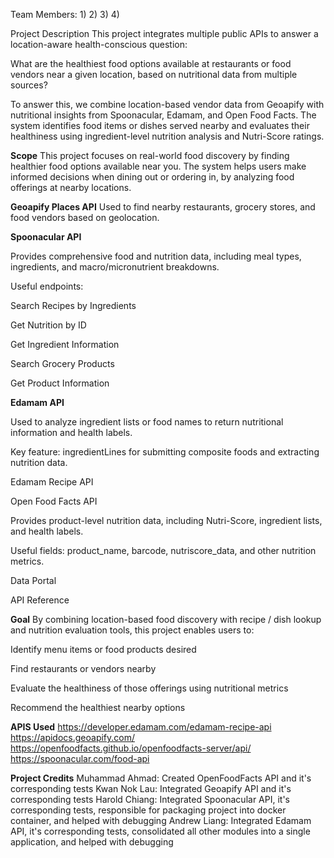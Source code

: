 Team Members:
1) 
2) 
3) 
4) 

Project Description
This project integrates multiple public APIs to answer a location-aware health-conscious question:

What are the healthiest food options available at restaurants or food vendors near a given location, based on nutritional data from multiple sources?

To answer this, we combine location-based vendor data from Geoapify with nutritional insights from Spoonacular, Edamam, and Open Food Facts. The system identifies food items or dishes served nearby and evaluates their healthiness using ingredient-level nutrition analysis and Nutri-Score ratings.

**Scope**
This project focuses on real-world food discovery by finding healthier food options available near you. The system helps users make informed decisions when dining out or ordering in, by analyzing food offerings at nearby locations.

**Geoapify Places API**
Used to find nearby restaurants, grocery stores, and food vendors based on geolocation.

**Spoonacular API**

Provides comprehensive food and nutrition data, including meal types, ingredients, and macro/micronutrient breakdowns.

Useful endpoints:

Search Recipes by Ingredients

Get Nutrition by ID

Get Ingredient Information

Search Grocery Products

Get Product Information


**Edamam API**

Used to analyze ingredient lists or food names to return nutritional information and health labels.

Key feature: ingredientLines for submitting composite foods and extracting nutrition data.

Edamam Recipe API

Open Food Facts API

Provides product-level nutrition data, including Nutri-Score, ingredient lists, and health labels.

Useful fields: product_name, barcode, nutriscore_data, and other nutrition metrics.

Data Portal

API Reference

**Goal**
By combining location-based food discovery with recipe / dish lookup and nutrition evaluation tools, this project enables users to:

Identify menu items or food products desired

Find restaurants or vendors nearby

Evaluate the healthiness of those offerings using nutritional metrics

Recommend the healthiest nearby options

**APIS Used**
https://developer.edamam.com/edamam-recipe-api
https://apidocs.geoapify.com/
https://openfoodfacts.github.io/openfoodfacts-server/api/
https://spoonacular.com/food-api

**Project Credits**
Muhammad Ahmad: Created OpenFoodFacts API and it's corresponding tests
Kwan Nok Lau: Integrated Geoapify API and it's corresponding tests
Harold Chiang: Integrated Spoonacular API, it's corresponding tests, responsible for packaging project into docker container, and helped with debugging
Andrew Liang: Integrated Edamam API, it's corresponding tests, consolidated all other modules into a single application, and helped with debugging

